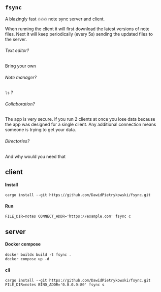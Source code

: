 ## `fsync`

A blazingly fast :fire::fire::fire: note sync server and client.

When running the client it will first download the latest versions of note files. Next it will keep periodically (every 5s) sending the updated files to the server.

###### Text editor?
Bring your own
###### Note manager?
`ls` ?
###### Collaboration?
The app is very secure. If you run 2 clients at once you lose data because the app was designed for a single client. Any additional connection means someone is trying to get your data.
###### Directories?
And why would you need that

## client

#### Install
```
cargo install --git https://github.com/DawidPietrykowski/fsync.git
```
#### Run
```
FILE_DIR=notes CONNECT_ADDR='https://example.com' fsync c
```

## server
#### Docker compose
```
docker buildx build -t fsync .
docker compose up -d
```
#### cli
```
cargo install --git https://github.com/DawidPietrykowski/fsync.git
FILE_DIR=notes BIND_ADDR='0.0.0.0:80' fsync s
```
